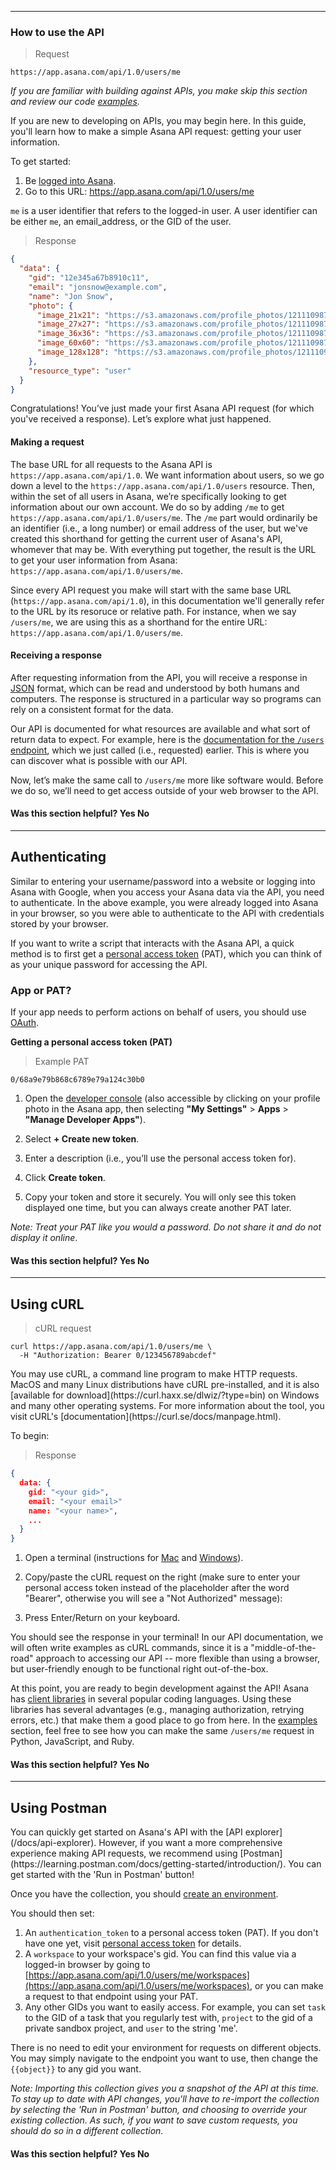 <hr class="full-line">
<section class="full-section">
<section>

# How to use the API

> Request

```
https://app.asana.com/api/1.0/users/me
```

_If you are familiar with building against APIs, you make skip this section and review our code [examples](/docs/examples)._

<span class="description">
If you are new to developing on APIs, you may begin here. In this guide, you'll learn how to make a simple Asana API request: getting your user information. 
</span>

To get started:

1. Be [logged into Asana](https://app.asana.com).
2. Go to this URL: <a href="https://app.asana.com/api/1.0/users/me?opt_pretty&opt_client_name=hello_world_browser" target="_blank">https://app.asana.com/api/1.0/users/me</a>

`me` is a user identifier that refers to the logged-in user. A user identifier can be either `me`, an email_address, or the GID of the user.

> Response

```json
{
  "data": {
    "gid": "12e345a67b8910c11",
    "email": "jonsnow@example.com",
    "name": "Jon Snow",
    "photo": {
      "image_21x21": "https://s3.amazonaws.com/profile_photos/121110987654321.hJGlskahcKA5hdslf4FS_21x21.png",
      "image_27x27": "https://s3.amazonaws.com/profile_photos/121110987654321.hJGlskahcKA5hdslf4FS_27x27.png",
      "image_36x36": "https://s3.amazonaws.com/profile_photos/121110987654321.hJGlskahcKA5hdslf4FS_36x36.png",
      "image_60x60": "https://s3.amazonaws.com/profile_photos/121110987654321.hJGlskahcKA5hdslf4FS_60x60.png",
      "image_128x128": "https://s3.amazonaws.com/profile_photos/121110987654321.hJGlskahcKA5hdslf4FS_128x128.png"
    },
    "resource_type": "user"
  }
}
```

Congratulations! You’ve just made your first Asana API request (for which you've received a response). Let’s explore what just happened.

#### Making a request

The base URL for all requests to the Asana API is `https://app.asana.com/api/1.0`. We want information about users, so we go down a level to the `https://app.asana.com/api/1.0/users` resource. Then, within the set of all users in Asana, we’re specifically looking to get information about our own account. We do so by adding `/me` to get `https://app.asana.com/api/1.0/users/me`. The `/me` part would ordinarily be an identifier (i.e., a long number) or email address of the user, but we've created this shorthand for getting the current user of Asana's API, whomever that may be. With everything put together, the result is the URL to get your user information from Asana: `https://app.asana.com/api/1.0/users/me`.

Since every API request you make will start with the same base URL (`https://app.asana.com/api/1.0`), in this documentation we'll generally refer to the URL by its resoruce or relative path. For instance, when we say `/users/me`, we are using this as a shorthand for the entire URL: `https://app.asana.com/api/1.0/users/me`.

#### Receiving a response

After requesting information from the API, you will receive a response in [JSON](https://developer.mozilla.org/en-US/docs/Web/JavaScript/Reference/Global_Objects/JSON) format, which can be read and understood by both humans and computers. The response is structured in a particular way so programs can rely on a consistent format for the data.

Our API is documented for what resources are available and what sort of return data to expect. For example, here is the [documentation for the `/users` endpoint](/docs/get-a-user), which we just called (i.e., requested) earlier. This is where you can discover what is possible with our API.

Now, let’s make the same call to `/users/me` more like software would. Before we do so, we’ll need to get access outside of your web browser to the API.

<div>
  <div class="docs-developer-satisfaction-content">
      <h4>Was this section helpful? <a class="positiveFeedback-DevSatisfaction" style="cursor:pointer;">Yes </a><a class="negativeFeedback-DevSatisfaction" style="cursor:pointer;">No</a></h4>
  </div>
</div>

</section>
<hr>
<section>

## Authenticating

<span class="description">
Similar to entering your username/password into a website or logging into Asana with Google, when you access your Asana data via the API, you need to authenticate. In the above example, you were already logged into Asana in your browser, so you were able to authenticate to the API with credentials stored by your browser.
</span >

If you want to write a script that interacts with the Asana API, a quick method is to first get a [personal access token](/docs/personal-access-token) (PAT), which you can think of as your unique password for accessing the API.

### App or PAT?

If your app needs to perform actions on behalf of users, you should use [OAuth](/docs/oauth).

**Getting a personal access token (PAT)**

> Example PAT

```
0/68a9e79b868c6789e79a124c30b0
```

1. Open the [developer console](https://app.asana.com/-/developer_console) (also accessible by clicking on your profile photo in the Asana app, then selecting **"My Settings"** > **Apps** > **"Manage Developer Apps"**).

2. Select **+ Create new token**.

3. Enter a description (i.e., you’ll use the personal access token for).

4. Click **Create token**.

5. Copy your token and store it securely. You will only see this token displayed one time, but you can always create another PAT later.

_Note: Treat your PAT like you would a password. Do not share it and do not display it online_.

<div>
  <div class="docs-developer-satisfaction-content">
      <h4>Was this section helpful? <a class="positiveFeedback-DevSatisfaction" style="cursor:pointer;">Yes </a><a class="negativeFeedback-DevSatisfaction" style="cursor:pointer;">No</a></h4>
  </div>
</div>

</section>
<hr>
<section>

## Using cURL

<a id="accessing-the-api-in-the-terminal"></a>

> cURL request

```
curl https://app.asana.com/api/1.0/users/me \
  -H "Authorization: Bearer 0/123456789abcdef"
```

<span class="description">
You may use cURL, a command line program to make HTTP requests. MacOS and many Linux distributions have cURL pre-installed, and it is also [available for download](https://curl.haxx.se/dlwiz/?type=bin) on Windows and many other operating systems. For more information about the tool, you visit cURL's [documentation](https://curl.se/docs/manpage.html). 
</span>

To begin:

> Response

```json
{
  data: {
    gid: "<your gid>",
    email: "<your email>"
    name: "<your name>",
    ...
  }
}
```

1. Open a terminal (instructions for [Mac](https://support.apple.com/guide/terminal/open-or-quit-terminal-apd5265185d-f365-44cb-8b09-71a064a42125/mac) and [Windows](https://www.wikihow.com/Open-the-Command-Prompt-in-Windows)).

2. Copy/paste the cURL request on the right (make sure to enter your personal access token instead of the placeholder after the word "Bearer", otherwise you will see a "Not Authorized" message):

3. Press Enter/Return on your keyboard.

You should see the response in your terminal! In our API documentation, we will often write examples as cURL commands, since it is a "middle-of-the-road" approach to accessing our API -- more flexible than using a browser, but user-friendly enough to be functional right out-of-the-box.

At this point, you are ready to begin development against the API! Asana has [client libraries](/docs/official-client-libraries) in several popular coding languages. Using these libraries has several advantages (e.g., managing authorization, retrying errors, etc.) that make them a good place to go from here. In the [examples](/docs/examples) section, feel free to see how you can make the same `/users/me` request in Python, JavaScript, and Ruby.

<div>
  <div class="docs-developer-satisfaction-content">
      <h4>Was this section helpful? <a class="positiveFeedback-DevSatisfaction" style="cursor:pointer;">Yes </a><a class="negativeFeedback-DevSatisfaction" style="cursor:pointer;">No</a></h4>
  </div>
</div>

</section>
<hr>
<section>

## Using Postman

<a id="accessing-the-api-with-postman"></a>

<blockquote>
<div class="postman-run-button"
data-postman-action="collection/import"
data-postman-var-1="c7a5949aed49ec7851c5"></div>
<script type="text/javascript">
  (function (p,o,s,t,m,a,n) {
    !p[s] && (p[s] = function () { (p[t] || (p[t] = [])).push(arguments); });
    !o.getElementById(s+t) && o.getElementsByTagName("head")[0].appendChild((
      (n = o.createElement("script")),
      (n.id = s+t), (n.async = 1), (n.src = m), n
    ));
  }(window, document, "_pm", "PostmanRunObject", "https://run.pstmn.io/button.js"));
</script>
</blockquote>

<span class="description">
You can quickly get started on Asana's API with the [API explorer](/docs/api-explorer). However, if you want a more comprehensive experience making API requests, we recommend using [Postman](https://learning.postman.com/docs/getting-started/introduction/). You can get started with the 'Run in Postman' button!
</span>

Once you have the collection, you should [create an environment](https://learning.postman.com/docs/sending-requests/managing-environments/).

You should then set:

1. An `authentication_token` to a personal access token (PAT). If you don't have one yet, visit [personal access token](/docs/personal-access-token) for details.
2. A `workspace` to your workspace's gid. You can find this value via a logged-in browser by going to [https://app.asana.com/api/1.0/users/me/workspaces](https://app.asana.com/api/1.0/users/me/workspaces), or you can make a request to that endpoint using your PAT.
3. Any other GIDs you want to easily access. For example, you can set `task` to the GID of a task that you regularly test with, `project` to the gid of a private sandbox project, and `user` to the string 'me'.

There is no need to edit your environment for requests on different objects. You may simply navigate to the endpoint you want to use, then change the `{{object}}` to any gid you want.

_Note: Importing this collection gives you a snapshot of the API at this time. To stay up to date with API changes, you'll have to re-import the collection by selecting the 'Run in Postman' button, and choosing to override your existing collection. As such, if you want to save custom requests, you should do so in a different collection._

<div>
  <div class="docs-developer-satisfaction-content">
      <h4>Was this section helpful? <a class="positiveFeedback-DevSatisfaction" style="cursor:pointer;">Yes </a><a class="negativeFeedback-DevSatisfaction" style="cursor:pointer;">No</a></h4>
  </div>
</div>

</section>
</section>
